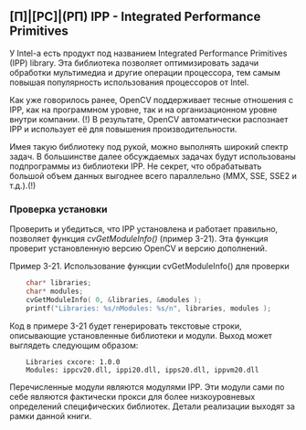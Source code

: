## [П]|[РС]|(РП) IPP - Integrated Performance Primitives

У Intel-а есть продукт под названием Integrated Performance Primitives (IPP) library. Эта библиотека позволяет оптимизировать задачи обработки мультимедиа и другие операции процессора, тем самым повышая популярность использования процессоров от Intel. 

Как уже говорилось ранее, OpenCV поддерживает тесные отношения с IPP, как на программном уровне, так и на организационном уровне внутри компании. (!) В результате, OpenCV автоматически распознает IPP и использует её для повышения производительности.

Имея такую библиотеку под рукой, можно выполнять широкий спектр задач. В большинстве далее обсуждаемых задачах будут использованы подпрограммы из библиотеки IPP. Не секрет, что обрабатывать большой объем данных выгоднее всего параллельно (MMX, SSE, SSE2 и т.д.).(!)

### Проверка установки

Проверить и убедиться, что IPP установлена и работает правильно, позволяет функция *cvGetModuleInfo()* (пример 3-21). Эта функция проверит установленную версию OpenCV и версию дополнений.

Пример 3-21. Использование функции cvGetModuleInfo() для проверки
```cpp
	char* libraries;
	char* modules;
	cvGetModuleInfo( 0, &libraries, &modules );
	printf("Libraries: %s/nModules: %s/n", libraries, modules );
```

Код в примере 3-21 будет генерировать текстовые строки, описывающие установленные библиотеки и модули. Выход может выглядеть следующим образом:

```
	Libraries cxcore: 1.0.0
	Modules: ippcv20.dll, ippi20.dll, ipps20.dll, ippvm20.dll
```

Перечисленные модули являются модулями IPP. Эти модули сами по себе являются фактически прокси для более низкоуровневых определений специфических библиотек. Детали реализации выходят за рамки данной книги.
